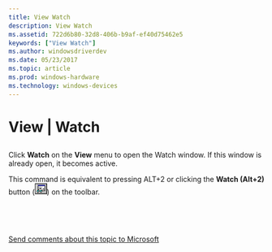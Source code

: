 ```yaml
---
title: View Watch
description: View Watch
ms.assetid: 722d6b80-32d8-406b-b9af-ef40d75462e5
keywords: ["View Watch"]
ms.author: windowsdriverdev
ms.date: 05/23/2017
ms.topic: article
ms.prod: windows-hardware
ms.technology: windows-devices
---
```


# View | Watch


## <span id="ddk_view_watch_dbg"></span><span id="DDK_VIEW_WATCH_DBG"></span>


Click **Watch** on the **View** menu to open the Watch window. If this window is already open, it becomes active.

This command is equivalent to pressing ALT+2 or clicking the **Watch (Alt+2)** button (![screen shot of the watch button](images/tbwatch.png)) on the toolbar.

 

 

[Send comments about this topic to Microsoft](mailto:wsddocfb@microsoft.com?subject=Documentation%20feedback%20[debugger\debugger]:%20View%20|%20Watch%20%20RELEASE:%20%285/15/2017%29&body=%0A%0APRIVACY%20STATEMENT%0A%0AWe%20use%20your%20feedback%20to%20improve%20the%20documentation.%20We%20don't%20use%20your%20email%20address%20for%20any%20other%20purpose,%20and%20we'll%20remove%20your%20email%20address%20from%20our%20system%20after%20the%20issue%20that%20you're%20reporting%20is%20fixed.%20While%20we're%20working%20to%20fix%20this%20issue,%20we%20might%20send%20you%20an%20email%20message%20to%20ask%20for%20more%20info.%20Later,%20we%20might%20also%20send%20you%20an%20email%20message%20to%20let%20you%20know%20that%20we've%20addressed%20your%20feedback.%0A%0AFor%20more%20info%20about%20Microsoft's%20privacy%20policy,%20see%20http://privacy.microsoft.com/default.aspx. "Send comments about this topic to Microsoft")




